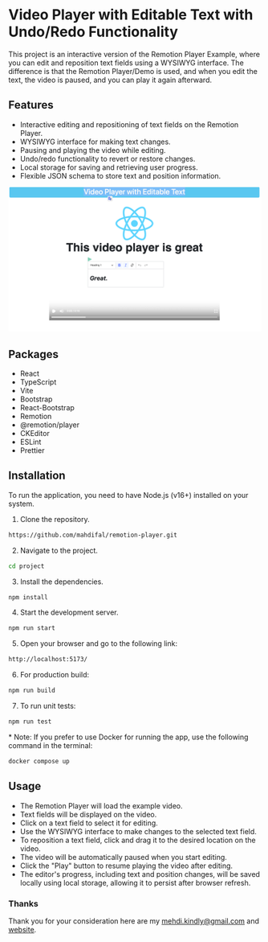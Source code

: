 # Video Player with Editable Text with Undo/Redo Functionality

This project is an interactive version of the Remotion Player Example, where you can edit and reposition text fields using a WYSIWYG interface. The difference is that the Remotion Player/Demo is used, and when you edit the text, the video is paused, and you can play it again afterward.

## Features

- Interactive editing and repositioning of text fields on the Remotion Player.
- WYSIWYG interface for making text changes.
- Pausing and playing the video while editing.
- Undo/redo functionality to revert or restore changes.
- Local storage for saving and retrieving user progress.
- Flexible JSON schema to store text and position information.

![View](./screen.png)

## Packages

- React
- TypeScript
- Vite
- Bootstrap
- React-Bootstrap
- Remotion
- @remotion/player
- CKEditor
- ESLint
- Prettier

## Installation

To run the application, you need to have Node.js (v16+) installed on your system.

1. Clone the repository.

```sh
https://github.com/mahdifal/remotion-player.git
```

2. Navigate to the project.

```sh
cd project
```

3. Install the dependencies.

```sh
npm install
```

4. Start the development server.

```sh
npm run start
```

5. Open your browser and go to the following link:

```sh
http://localhost:5173/
```

6. For production build:

```sh
npm run build
```

7. To run unit tests:

```sh
npm run test
```

\* Note: If you prefer to use Docker for running the app, use the following command in the terminal:

```sh
docker compose up
```

## Usage

- The Remotion Player will load the example video.
- Text fields will be displayed on the video.
- Click on a text field to select it for editing.
- Use the WYSIWYG interface to make changes to the selected text field.
- To reposition a text field, click and drag it to the desired location on the video.
- The video will be automatically paused when you start editing.
- Click the "Play" button to resume playing the video after editing.
- The editor's progress, including text and position changes, will be saved locally using local storage, allowing it to persist after browser refresh.

### Thanks

Thank you for your consideration
here are my <mehdi.kindly@gmail.com> and [website](https://mahdifalamarzi.vercel.app/).
